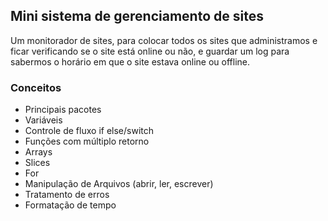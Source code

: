 ## Mini sistema de gerenciamento de sites

Um monitorador de sites, para colocar todos os sites que administramos e ficar verificando se o site está online ou não, e guardar um log para sabermos o horário em que o site estava online ou offline.

### Conceitos 
- Principais pacotes
- Variáveis
- Controle de fluxo if else/switch
- Funções com múltiplo retorno
- Arrays
- Slices
- For
- Manipulação de Arquivos (abrir, ler, escrever)
- Tratamento de erros
- Formatação de tempo
